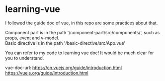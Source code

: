 # learning-vue
I followed the guide doc of vue, in this repo are some practices about that.

Component part is in the path '/component-part/src/components/', such as props, event and v-model. <br />
Basic directive is in the path '/basic-directive/src/App.vue' <br />

You can refer to my code to learning vue doc! It would be much clear for you to understand.

vue-doc-url:
https://cn.vuejs.org/guide/introduction.html
https://vuejs.org/guide/introduction.html
